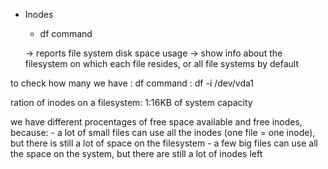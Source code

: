 * Inodes

    - df command

    -> reports file system disk space usage
    -> show info about the filesystem on which each file resides, or all file systems by default


to check how many we have : df command : df -i /dev/vda1

ration of inodes on a filesystem: 1:16KB of system capacity

we have different procentages of free space available and free inodes, because:
    - a lot of small files can use all the inodes (one file = one inode), but there is still a lot of space on the filesystem
    - a few big files can use all the space on the system, but there are still a lot of inodes left